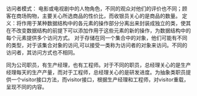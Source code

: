 访问者模式：
  电影或电视剧中的人物角色，不同的观众对他们的评价也不同；顾客在商场购物，主要关心所选商品的性价比，而收银员关心的是商品的数量。
  定义：将作用于某种数据结构中的各元素的操作部分分离出来封装成独立的类，使其在不改变数据结构的前提下可以添加作用于这些元素的新的操作，为数据结构中的每个元素提供多个访问方式。 
  对于存储在同一个集合中的对象，他们可能有不同的类型，对于该集合对象的访问,可以接受一类称为访问者的对象来访问。不同的访问者，其访问方式也不相同。
  
  同为公司职员，有生产经理，也有工程师。对于不同的职员，总经理关心的是生产经理每天的生产产量，而对于工程师，总经理关心的是研发进度。为抽象类职员提供一个visitor接口方法，而visitor接口，根据生产经理和工程师，对visitor重载，呈现不同的内容。
